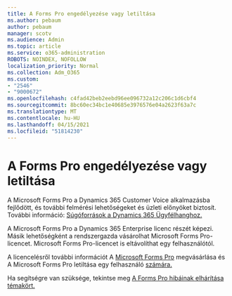 ```yaml
---
title: A Forms Pro engedélyezése vagy letiltása
ms.author: pebaum
author: pebaum
manager: scotv
ms.audience: Admin
ms.topic: article
ms.service: o365-administration
ROBOTS: NOINDEX, NOFOLLOW
localization_priority: Normal
ms.collection: Adm_O365
ms.custom:
- "2546"
- "9000672"
ms.openlocfilehash: c4fad42beb2eebd96ee096732a12c206c1d6cbf4
ms.sourcegitcommit: 8bc60ec34bc1e40685e3976576e04a2623f63a7c
ms.translationtype: MT
ms.contentlocale: hu-HU
ms.lasthandoff: 04/15/2021
ms.locfileid: "51814230"
---
```

# <a name="enable-or-disable-forms-pro"></a>A Forms Pro engedélyezése vagy letiltása

A Microsoft Forms Pro a Dynamics 365 Customer Voice alkalmazásba fejlődött, és további felmérési lehetőségeket és üzleti előnyöket biztosít. További információ: [Súgóforrások a Dynamics 365 Ügyfélhanghoz.](https://go.microsoft.com/fwlink/p/?linkid=2128357)  

A Microsoft Forms Pro a Dynamics 365 Enterprise licenc részét képezi. Másik lehetőségként a rendszergazda vásárolhat Microsoft Forms Pro-licencet. Microsoft Forms Pro-licencet is eltávolíthat egy felhasználótól.  

A licencelésről további információt A [Microsoft Forms Pro](https://docs.microsoft.com/forms-pro/purchase#purchase-microsoft-forms-pro-for-users-in-a-dynamics-365-tenant) megvásárlása és A Microsoft Forms Pro letiltása egy felhasználó [számára.](https://docs.microsoft.com/forms-pro/purchase#disable-microsoft-forms-pro-for-a-user-1)
  
Ha segítségre van szüksége, tekintse meg [A Forms Pro hibáinak elhárítása témakört.](https://docs.microsoft.com/forms-pro/troubleshoot)